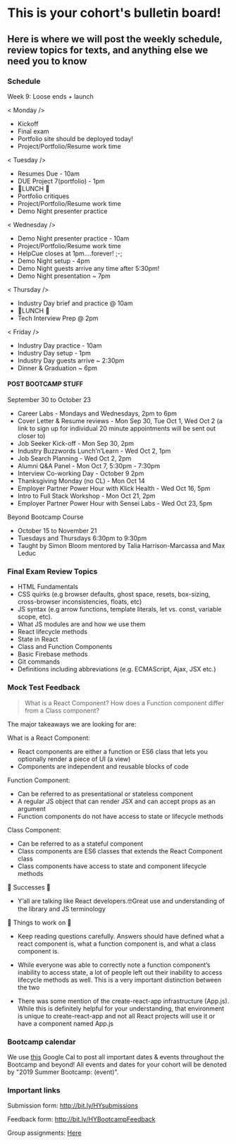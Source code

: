 # This is your cohort's bulletin board! 
## Here is where we will post the weekly schedule, review topics for texts, and anything else we need you to know

### Schedule
Week 9: Loose ends + launch

< Monday />
* Kickoff
* Final exam
* Portfolio site should be deployed today!
* Project/Portfolio/Resume work time

< Tuesday />
* Resumes Due - 10am
* DUE Project 7(portfolio) - 1pm
* 🍴LUNCH 🍴
* Portfolio critiques
* Project/Portfolio/Resume work time
* Demo Night presenter practice 

< Wednesday />
* Demo Night presenter practice - 10am
* Project/Portfolio/Resume work time
* HelpCue closes at 1pm….forever! ;-;
* Demo Night setup - 4pm
* Demo Night guests arrive any time after 5:30pm!
* Demo Night presentation ~ 7pm

< Thursday />
* Industry Day brief and practice @ 10am
* 🍴LUNCH 🍴
* Tech Interview Prep @ 2pm

< Friday />
* Industry Day practice - 10am
* Industry Day setup - 1pm
* Industry Day guests arrive ~ 2:30pm
* Dinner & Graduation ~ 6pm


#### POST BOOTCAMP STUFF
September 30 to October 23
* Career Labs - Mondays and Wednesdays, 2pm to 6pm
* Cover Letter & Resume reviews - Mon Sep 30, Tue Oct 1, Wed Oct 2 (a link to sign up for individual 20 minute appointments will be sent out closer to)	
* Job Seeker Kick-off - Mon Sep 30, 2pm
* Industry Buzzwords Lunch’n’Learn - Wed Oct 2, 1pm
* Job Search Planning - Wed Oct 2, 2pm
* Alumni Q&A Panel - Mon Oct 7, 5:30pm - 7:30pm
* Interview Co-working Day - October 9 2pm 
* Thanksgiving Monday (no CL) - Mon Oct 14
* Employer Partner Power Hour with Klick Health - Wed Oct 16, 5pm
* Intro to Full Stack Workshop - Mon Oct 21, 2pm
* Employer Partner Power Hour with Sensei Labs - Wed Oct 23, 5pm

Beyond Bootcamp Course
* October 15 to November 21
* Tuesdays and Thursdays 6:30pm to 9:30pm
* Taught by Simon Bloom mentored by Talia Harrison-Marcassa and Max Leduc


### Final Exam Review Topics
* HTML Fundamentals
* CSS quirks (e.g browser defaults, ghost space, resets, box-sizing, cross-browser inconsistencies, floats, etc)
* JS syntax (e.g arrow functions, template literals, let vs. const, variable scope, etc).
* What JS modules are and how we use them
* React lifecycle methods
* State in React
* Class and Function Components
* Basic Firebase methods
* Git commands
* Definitions including abbreviations (e.g. ECMAScript, Ajax, JSX etc.)



### Mock Test Feedback
> What is a React Component? How does a Function component differ from a Class component?

The major takeaways we are looking for are:

What is a React Component:
* React components are either a function or ES6 class that lets you optionally render a piece of UI (a view)
* Components are independent and reusable blocks of code

Function Component:
* Can be referred to as presentational or stateless component
* A regular JS object that can render JSX and can accept props as an argument
* Function components do not have access to state or lifecycle methods

Class Component:
* Can be referred to as a stateful component
* Class components are ES6 classes that extends the React Component class
* Class components have access to state and component lifecycle methods


🎉 Successes 🎉
* Y’all are talking like React developers.🤓Great use and understanding of the library and JS terminology

🔨 Things to work on 🔨
* Keep reading questions carefully. Answers should have defined what a react component is, what a function component is, and what a class component is.


* While everyone was able to correctly note a function component’s inability to access state, a lot of people left out their inability to access lifecycle methods as well. This is a very important distinction between the two


* There was some mention of the create-react-app infrastructure (App.js). While this is definitely helpful for your understanding, that environment is unique to create-react-app and not all React projects will use it or have a component named App.js



### Bootcamp calendar
We use [this](https://calendar.google.com/calendar/embed?src=hackeryou.com_ckj6930nr6kraakaisos09cccs%40group.calendar.google.com&ctz=America%2FToronto) Google Cal to post all important dates & events throughout the Bootcamp and beyond! All events and dates for your cohort will be denoted by "2019 Summer Bootcamp: (event)".

### Important links
Submission form: http://bit.ly/HYsubmissions

Feedback form: http://bit.ly/HYBootcampFeedback

Group assignments: [Here](https://docs.google.com/spreadsheets/d/126VVJAOeyEXjZrk_RDj7GUg0qqoAB5oNwJbYGhclymo/edit#gid=624584399)

